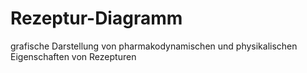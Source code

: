 # Rezeptur-Diagramm
grafische Darstellung von pharmakodynamischen und physikalischen Eigenschaften von Rezepturen
